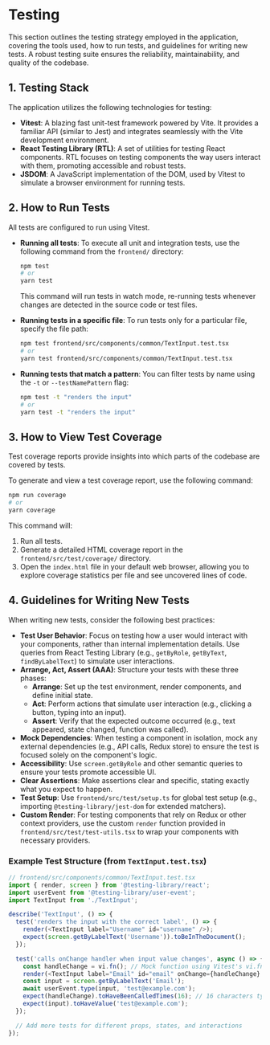 # Testing

This section outlines the testing strategy employed in the application, covering the tools used, how to run tests, and guidelines for writing new tests. A robust testing suite ensures the reliability, maintainability, and quality of the codebase.

## 1. Testing Stack

The application utilizes the following technologies for testing:

-   **Vitest**: A blazing fast unit-test framework powered by Vite. It provides a familiar API (similar to Jest) and integrates seamlessly with the Vite development environment.
-   **React Testing Library (RTL)**: A set of utilities for testing React components. RTL focuses on testing components the way users interact with them, promoting accessible and robust tests.
-   **JSDOM**: A JavaScript implementation of the DOM, used by Vitest to simulate a browser environment for running tests.

## 2. How to Run Tests

All tests are configured to run using Vitest.

-   **Running all tests**:
    To execute all unit and integration tests, use the following command from the `frontend/` directory:
    ```bash
    npm test
    # or
    yarn test
    ```
    This command will run tests in watch mode, re-running tests whenever changes are detected in the source code or test files.

-   **Running tests in a specific file**:
    To run tests only for a particular file, specify the file path:
    ```bash
    npm test frontend/src/components/common/TextInput.test.tsx
    # or
    yarn test frontend/src/components/common/TextInput.test.tsx
    ```

-   **Running tests that match a pattern**:
    You can filter tests by name using the `-t` or `--testNamePattern` flag:
    ```bash
    npm test -t "renders the input"
    # or
    yarn test -t "renders the input"
    ```

## 3. How to View Test Coverage

Test coverage reports provide insights into which parts of the codebase are covered by tests.

To generate and view a test coverage report, use the following command:
```bash
npm run coverage
# or
yarn coverage
```
This command will:
1.  Run all tests.
2.  Generate a detailed HTML coverage report in the `frontend/src/test/coverage/` directory.
3.  Open the `index.html` file in your default web browser, allowing you to explore coverage statistics per file and see uncovered lines of code.

## 4. Guidelines for Writing New Tests

When writing new tests, consider the following best practices:

-   **Test User Behavior**: Focus on testing how a user would interact with your components, rather than internal implementation details. Use queries from React Testing Library (e.g., `getByRole`, `getByText`, `findByLabelText`) to simulate user interactions.
-   **Arrange, Act, Assert (AAA)**: Structure your tests with these three phases:
    -   **Arrange**: Set up the test environment, render components, and define initial state.
    -   **Act**: Perform actions that simulate user interaction (e.g., clicking a button, typing into an input).
    -   **Assert**: Verify that the expected outcome occurred (e.g., text appeared, state changed, function was called).
-   **Mock Dependencies**: When testing a component in isolation, mock any external dependencies (e.g., API calls, Redux store) to ensure the test is focused solely on the component's logic.
-   **Accessibility**: Use `screen.getByRole` and other semantic queries to ensure your tests promote accessible UI.
-   **Clear Assertions**: Make assertions clear and specific, stating exactly what you expect to happen.
-   **Test Setup**: Use `frontend/src/test/setup.ts` for global test setup (e.g., importing `@testing-library/jest-dom` for extended matchers).
-   **Custom Render**: For testing components that rely on Redux or other context providers, use the custom `render` function provided in `frontend/src/test/test-utils.tsx` to wrap your components with necessary providers.

### Example Test Structure (from `TextInput.test.tsx`)

```typescript
// frontend/src/components/common/TextInput.test.tsx
import { render, screen } from '@testing-library/react';
import userEvent from '@testing-library/user-event';
import TextInput from './TextInput';

describe('TextInput', () => {
  test('renders the input with the correct label', () => {
    render(<TextInput label="Username" id="username" />);
    expect(screen.getByLabelText('Username')).toBeInTheDocument();
  });

  test('calls onChange handler when input value changes', async () => {
    const handleChange = vi.fn(); // Mock function using Vitest's vi.fn()
    render(<TextInput label="Email" id="email" onChange={handleChange} />);
    const input = screen.getByLabelText('Email');
    await userEvent.type(input, 'test@example.com');
    expect(handleChange).toHaveBeenCalledTimes(16); // 16 characters typed
    expect(input).toHaveValue('test@example.com');
  });

  // Add more tests for different props, states, and interactions
});